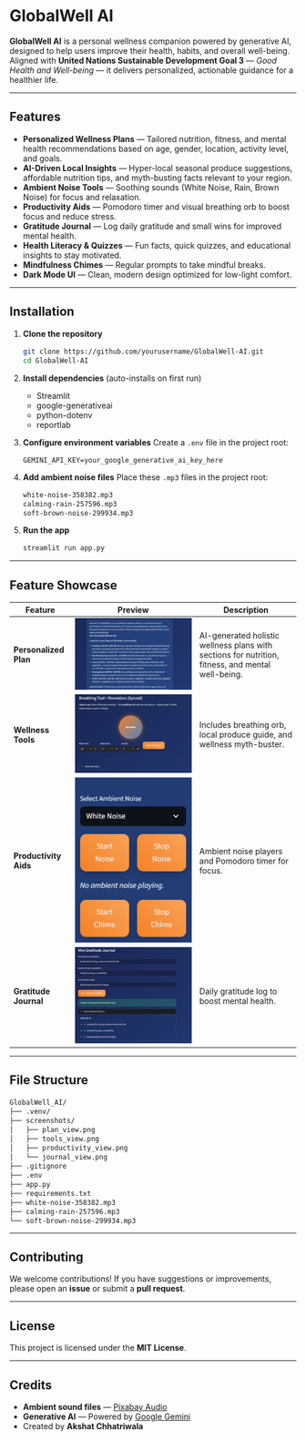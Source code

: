 # GlobalWell AI

**GlobalWell AI** is a personal wellness companion powered by generative AI, designed to help users improve their health, habits, and overall well-being.
Aligned with **United Nations Sustainable Development Goal 3** — *Good Health and Well-being* — it delivers personalized, actionable guidance for a healthier life.

---

## Features

* **Personalized Wellness Plans** — Tailored nutrition, fitness, and mental health recommendations based on age, gender, location, activity level, and goals.
* **AI-Driven Local Insights** — Hyper-local seasonal produce suggestions, affordable nutrition tips, and myth-busting facts relevant to your region.
* **Ambient Noise Tools** — Soothing sounds (White Noise, Rain, Brown Noise) for focus and relaxation.
* **Productivity Aids** — Pomodoro timer and visual breathing orb to boost focus and reduce stress.
* **Gratitude Journal** — Log daily gratitude and small wins for improved mental health.
* **Health Literacy & Quizzes** — Fun facts, quick quizzes, and educational insights to stay motivated.
* **Mindfulness Chimes** — Regular prompts to take mindful breaks.
* **Dark Mode UI** — Clean, modern design optimized for low-light comfort.

---

## Installation

1. **Clone the repository**

   ```bash
   git clone https://github.com/yourusername/GlobalWell-AI.git
   cd GlobalWell-AI
   ```

2. **Install dependencies** (auto-installs on first run)

   * Streamlit
   * google-generativeai
   * python-dotenv
   * reportlab

3. **Configure environment variables**
   Create a `.env` file in the project root:

   ```env
   GEMINI_API_KEY=your_google_generative_ai_key_here
   ```

4. **Add ambient noise files**
   Place these `.mp3` files in the project root:

   ```
   white-noise-358382.mp3
   calming-rain-257596.mp3
   soft-brown-noise-299934.mp3
   ```

5. **Run the app**

   ```bash
   streamlit run app.py
   ```

---

## Feature Showcase

| Feature               | Preview                                                 | Description                                                                                       |
| --------------------- | ------------------------------------------------------- | ------------------------------------------------------------------------------------------------- |
| **Personalized Plan** | ![Plan View](Preview/plan_view.png.png)                 | AI-generated holistic wellness plans with sections for nutrition, fitness, and mental well-being. |
| **Wellness Tools**    | ![Tools View](Preview/tools_view.png.png)               | Includes breathing orb, local produce guide, and wellness myth-buster.                            |
| **Productivity Aids** | ![Productivity View](Preview/productivity_view.png.png) | Ambient noise players and Pomodoro timer for focus.                                               |
| **Gratitude Journal** | ![Journal View](Preview/journal_view.png.png)           | Daily gratitude log to boost mental health.                                                       |

---

## File Structure

```
GlobalWell_AI/
├── .venv/
├── screenshots/
│   ├── plan_view.png
│   ├── tools_view.png
│   ├── productivity_view.png
│   └── journal_view.png
├── .gitignore
├── .env
├── app.py
├── requirements.txt
├── white-noise-358382.mp3
├── calming-rain-257596.mp3
└── soft-brown-noise-299934.mp3
```

---

## Contributing

We welcome contributions!
If you have suggestions or improvements, please open an **issue** or submit a **pull request**.

---

## License

This project is licensed under the **MIT License**.

---

## Credits

* **Ambient sound files** — [Pixabay Audio](https://pixabay.com/)
* **Generative AI** — Powered by [Google Gemini](https://ai.google/)
* Created by **Akshat Chhatriwala**
